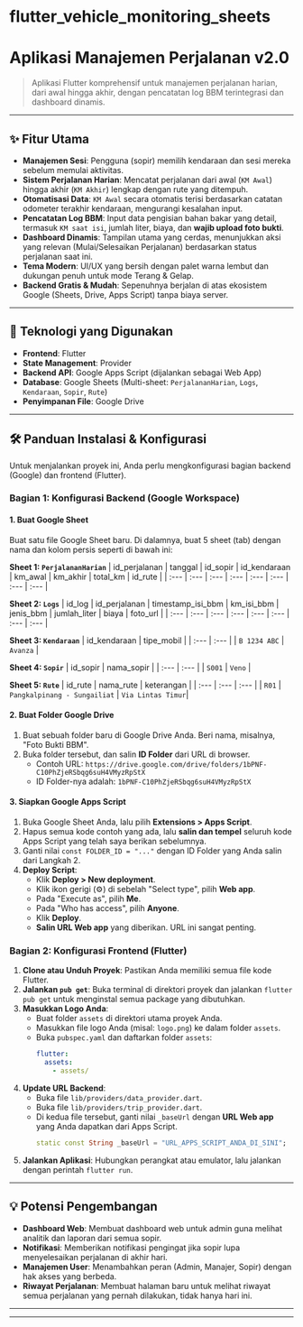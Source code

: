 # flutter_vehicle_monitoring_sheets

<!-- README UNTUK VERSI 2.0 (VERSI TERBARU) -->

# Aplikasi Manajemen Perjalanan v2.0

> Aplikasi Flutter komprehensif untuk manajemen perjalanan harian, dari awal hingga akhir, dengan pencatatan log BBM terintegrasi dan dashboard dinamis.


---

## ✨ Fitur Utama

- **Manajemen Sesi**: Pengguna (sopir) memilih kendaraan dan sesi mereka sebelum memulai aktivitas.
- **Sistem Perjalanan Harian**: Mencatat perjalanan dari awal (`KM Awal`) hingga akhir (`KM Akhir`) lengkap dengan rute yang ditempuh.
- **Otomatisasi Data**: `KM Awal` secara otomatis terisi berdasarkan catatan odometer terakhir kendaraan, mengurangi kesalahan input.
- **Pencatatan Log BBM**: Input data pengisian bahan bakar yang detail, termasuk `KM saat isi`, jumlah liter, biaya, dan **wajib upload foto bukti**.
- **Dashboard Dinamis**: Tampilan utama yang cerdas, menunjukkan aksi yang relevan (Mulai/Selesaikan Perjalanan) berdasarkan status perjalanan saat ini.
- **Tema Modern**: UI/UX yang bersih dengan palet warna lembut dan dukungan penuh untuk mode Terang & Gelap.
- **Backend Gratis & Mudah**: Sepenuhnya berjalan di atas ekosistem Google (Sheets, Drive, Apps Script) tanpa biaya server.

---

## 🚀 Teknologi yang Digunakan

- **Frontend**: Flutter
- **State Management**: Provider
- **Backend API**: Google Apps Script (dijalankan sebagai Web App)
- **Database**: Google Sheets (Multi-sheet: `PerjalananHarian`, `Logs`, `Kendaraan`, `Sopir`, `Rute`)
- **Penyimpanan File**: Google Drive

---

## 🛠️ Panduan Instalasi & Konfigurasi

Untuk menjalankan proyek ini, Anda perlu mengkonfigurasi bagian backend (Google) dan frontend (Flutter).

### Bagian 1: Konfigurasi Backend (Google Workspace)

#### **1. Buat Google Sheet**
Buat satu file Google Sheet baru. Di dalamnya, buat 5 sheet (tab) dengan nama dan kolom persis seperti di bawah ini:

**Sheet 1: `PerjalananHarian`**
| id_perjalanan | tanggal | id_sopir | id_kendaraan | km_awal | km_akhir | total_km | id_rute |
| :--- | :--- | :--- | :--- | :--- | :--- | :--- | :--- |

**Sheet 2: `Logs`**
| id_log | id_perjalanan | timestamp_isi_bbm | km_isi_bbm | jenis_bbm | jumlah_liter | biaya | foto_url |
| :--- | :--- | :--- | :--- | :--- | :--- | :--- | :--- |

**Sheet 3: `Kendaraan`**
| id_kendaraan | tipe_mobil |
| :--- | :--- |
| `B 1234 ABC` | `Avanza` |

**Sheet 4: `Sopir`**
| id_sopir | nama_sopir |
| :--- | :--- |
| `S001` | `Veno` |

**Sheet 5: `Rute`**
| id_rute | nama_rute | keterangan |
| :--- | :--- | :--- |
| `R01` | `Pangkalpinang - Sungailiat` | `Via Lintas Timur`|

#### **2. Buat Folder Google Drive**
1. Buat sebuah folder baru di Google Drive Anda. Beri nama, misalnya, "Foto Bukti BBM".
2. Buka folder tersebut, dan salin **ID Folder** dari URL di browser.
   - Contoh URL: `https://drive.google.com/drive/folders/1bPNF-C10PhZjeRSbqg6suH4VMyzRpStX`
   - ID Folder-nya adalah: `1bPNF-C10PhZjeRSbqg6suH4VMyzRpStX`

#### **3. Siapkan Google Apps Script**
1. Buka Google Sheet Anda, lalu pilih **Extensions > Apps Script**.
2. Hapus semua kode contoh yang ada, lalu **salin dan tempel** seluruh kode Apps Script yang telah saya berikan sebelumnya.
3. Ganti nilai `const FOLDER_ID = "..."` dengan ID Folder yang Anda salin dari Langkah 2.
4. **Deploy Script**:
   - Klik **Deploy > New deployment**.
   - Klik ikon gerigi (⚙️) di sebelah "Select type", pilih **Web app**.
   - Pada "Execute as", pilih **Me**.
   - Pada "Who has access", pilih **Anyone**.
   - Klik **Deploy**.
   - **Salin URL Web app** yang diberikan. URL ini sangat penting.

### Bagian 2: Konfigurasi Frontend (Flutter)

1. **Clone atau Unduh Proyek**: Pastikan Anda memiliki semua file kode Flutter.
2. **Jalankan `pub get`**: Buka terminal di direktori proyek dan jalankan `flutter pub get` untuk menginstal semua package yang dibutuhkan.
3. **Masukkan Logo Anda**:
   - Buat folder `assets` di direktori utama proyek Anda.
   - Masukkan file logo Anda (misal: `logo.png`) ke dalam folder `assets`.
   - Buka `pubspec.yaml` dan daftarkan folder `assets`:
     ```yaml
     flutter:
       assets:
         - assets/
     ```
4. **Update URL Backend**:
   - Buka file `lib/providers/data_provider.dart`.
   - Buka file `lib/providers/trip_provider.dart`.
   - Di kedua file tersebut, ganti nilai `_baseUrl` dengan **URL Web app** yang Anda dapatkan dari Apps Script.
     ```dart
     static const String _baseUrl = "URL_APPS_SCRIPT_ANDA_DI_SINI";
     ```
5. **Jalankan Aplikasi**: Hubungkan perangkat atau emulator, lalu jalankan dengan perintah `flutter run`.

---

## 💡 Potensi Pengembangan

- **Dashboard Web**: Membuat dashboard web untuk admin guna melihat analitik dan laporan dari semua sopir.
- **Notifikasi**: Memberikan notifikasi pengingat jika sopir lupa menyelesaikan perjalanan di akhir hari.
- **Manajemen User**: Menambahkan peran (Admin, Manajer, Sopir) dengan hak akses yang berbeda.
- **Riwayat Perjalanan**: Membuat halaman baru untuk melihat riwayat semua perjalanan yang pernah dilakukan, tidak hanya hari ini.

---
---